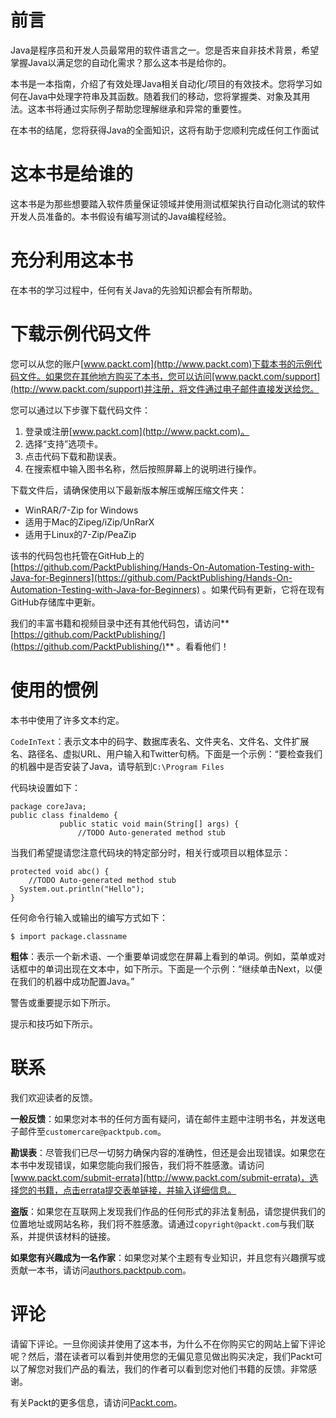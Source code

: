 # 前言

Java是程序员和开发人员最常用的软件语言之一。您是否来自非技术背景，希望掌握Java以满足您的自动化需求？那么这本书是给你的。

本书是一本指南，介绍了有效处理Java相关自动化/项目的有效技术。您将学习如何在Java中处理字符串及其函数。随着我们的移动，您将掌握类、对象及其用法。这本书将通过实际例子帮助您理解继承和异常的重要性。

在本书的结尾，您将获得Java的全面知识，这将有助于您顺利完成任何工作面试

# 这本书是给谁的

这本书是为那些想要踏入软件质量保证领域并使用测试框架执行自动化测试的软件开发人员准备的。本书假设有编写测试的Java编程经验。

# 充分利用这本书

在本书的学习过程中，任何有关Java的先验知识都会有所帮助。

# 下载示例代码文件

您可以从您的账户[www.packt.com](http://www.packt.com)下载本书的示例代码文件。如果您在其他地方购买了本书，您可以访问[www.packt.com/support](http://www.packt.com/support)并注册，将文件通过电子邮件直接发送给您。

您可以通过以下步骤下载代码文件：

1.  登录或注册[www.packt.com](http://www.packt.com)。
2.  选择“支持”选项卡。
3.  点击代码下载和勘误表。
4.  在搜索框中输入图书名称，然后按照屏幕上的说明进行操作。

下载文件后，请确保使用以下最新版本解压或解压缩文件夹：

*   WinRAR/7-Zip for Windows
*   适用于Mac的Zipeg/iZip/UnRarX
*   适用于Linux的7-Zip/PeaZip

该书的代码包也托管在GitHub上的[https://github.com/PacktPublishing/Hands-On-Automation-Testing-with-Java-for-Beginners](https://github.com/PacktPublishing/Hands-On-Automation-Testing-with-Java-for-Beginners) 。如果代码有更新，它将在现有GitHub存储库中更新。

我们的丰富书籍和视频目录中还有其他代码包，请访问**[https://github.com/PacktPublishing/](https://github.com/PacktPublishing/)** 。看看他们！

# 使用的惯例

本书中使用了许多文本约定。

`CodeInText`：表示文本中的码字、数据库表名、文件夹名、文件名、文件扩展名、路径名、虚拟URL、用户输入和Twitter句柄。下面是一个示例：“要检查我们的机器中是否安装了Java，请导航到`C:\Program Files`

代码块设置如下：

```
package coreJava;
public class finaldemo {
           public static void main(String[] args) {
               //TODO Auto-generated method stub
```

当我们希望提请您注意代码块的特定部分时，相关行或项目以粗体显示：

```
protected void abc() {
    //TODO Auto-generated method stub
  System.out.println("Hello");
}
```

任何命令行输入或输出的编写方式如下：

```
$ import package.classname
```

**粗体**：表示一个新术语、一个重要单词或您在屏幕上看到的单词。例如，菜单或对话框中的单词出现在文本中，如下所示。下面是一个示例：“继续单击Next，以便在我们的机器中成功配置Java。”

警告或重要提示如下所示。

提示和技巧如下所示。

# 联系

我们欢迎读者的反馈。

**一般反馈**：如果您对本书的任何方面有疑问，请在邮件主题中注明书名，并发送电子邮件至`customercare@packtpub.com`。

**勘误表**：尽管我们已尽一切努力确保内容的准确性，但还是会出现错误。如果您在本书中发现错误，如果您能向我们报告，我们将不胜感激。请访问[www.packt.com/submit-errata](http://www.packt.com/submit-errata)，选择您的书籍，点击errata提交表单链接，并输入详细信息。

**盗版**：如果您在互联网上发现我们作品的任何形式的非法复制品，请您提供我们的位置地址或网站名称，我们将不胜感激。请通过`copyright@packt.com`与我们联系，并提供该材料的链接。

**如果您有兴趣成为一名作家**：如果您对某个主题有专业知识，并且您有兴趣撰写或贡献一本书，请访问[authors.packtpub.com](http://authors.packtpub.com/)。

# 评论

请留下评论。一旦你阅读并使用了这本书，为什么不在你购买它的网站上留下评论呢？然后，潜在读者可以看到并使用您的无偏见意见做出购买决定，我们Packt可以了解您对我们产品的看法，我们的作者可以看到您对他们书籍的反馈。非常感谢。

有关Packt的更多信息，请访问[Packt.com](http://www.packt.com/)。